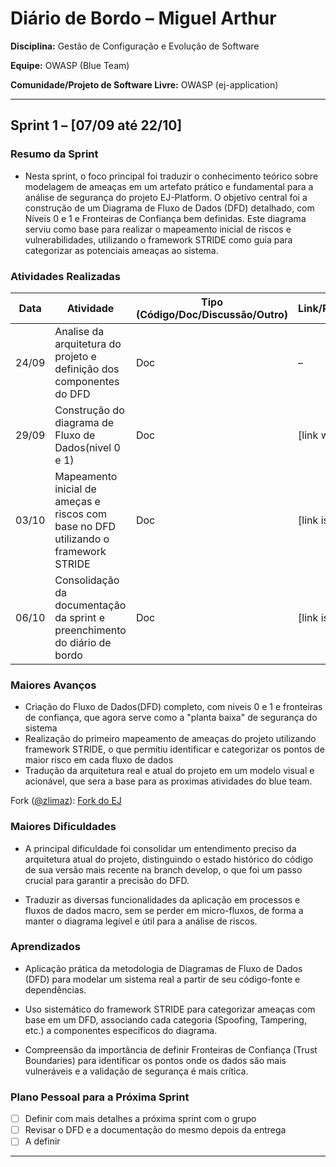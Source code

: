 # Diário de Bordo – Miguel Arthur

**Disciplina:** Gestão de Configuração e Evolução de Software 

**Equipe:** OWASP (Blue Team)

**Comunidade/Projeto de Software Livre:** OWASP (ej-application)

---

## Sprint 1 – \[07/09 até 22/10]

### Resumo da Sprint
- Nesta sprint, o foco principal foi traduzir o conhecimento teórico sobre modelagem de ameaças em um artefato prático e fundamental para a análise de segurança do projeto EJ-Platform. O objetivo central foi a construção de um Diagrama de Fluxo de Dados (DFD) detalhado, com Níveis 0 e 1 e Fronteiras de Confiança bem definidas. Este diagrama serviu como base para realizar o mapeamento inicial de riscos e vulnerabilidades, utilizando o framework STRIDE como guia para categorizar as potenciais ameaças ao sistema.

### Atividades Realizadas

| Data  | Atividade                                   | Tipo (Código/Doc/Discussão/Outro) | Link/Referência | Status    |
| ----- | ------------------------------------------- | --------------------------------- | --------------- | --------- |
| 24/09 | Analise da arquitetura do projeto e definição dos componentes do DFD           | Doc                           | –               | Concluído |
| 29/09 | Construção do diagrama de Fluxo de Dados(nivel 0 e 1) | Doc                         | \[link wiki]    | Concluído |
| 03/10 | Mapeamento inicial de ameças e riscos com base no DFD utilizando o framework STRIDE   | Doc                      | \[link issue]   | Concluído |
| 06/10 | Consolidação da documentação da sprint e preenchimento do diário de bordo  | Doc                      | \[link issue]   | Concluído |

### Maiores Avanços

* Criação do Fluxo de Dados(DFD) completo, com niveis 0 e 1 e fronteiras de confiança, que agora serve como a "planta baixa" de segurança do sistema
* Realização do primeiro mapeamento de ameaças do projeto utilizando framework STRIDE, o que permitiu identificar e categorizar os pontos de maior risco em cada fluxo de dados 
* Tradução da arquitetura real e atual do projeto em um modelo visual e acionável, que sera a base para as proximas atividades do blue team.

Fork ([@zlimaz](https://gitlab.com/zlimaz)): [Fork do EJ](https://gitlab.com/zlimaz/ej-application-fork)

### Maiores Dificuldades

* A principal dificuldade foi consolidar um entendimento preciso da arquitetura atual do projeto, distinguindo o estado histórico do código de sua versão mais recente na branch develop, o que foi um passo crucial para garantir a precisão do DFD.

* Traduzir as diversas funcionalidades da aplicação em processos e fluxos de dados macro, sem se perder em micro-fluxos, de forma a manter o diagrama legível e útil para a análise de riscos.
### Aprendizados

* Aplicação prática da metodologia de Diagramas de Fluxo de Dados (DFD) para modelar um sistema real a partir de seu código-fonte e dependências.

* Uso sistemático do framework STRIDE para categorizar ameaças com base em um DFD, associando cada categoria (Spoofing, Tampering, etc.) a componentes específicos do diagrama.

* Compreensão da importância de definir Fronteiras de Confiança (Trust Boundaries) para identificar os pontos onde os dados são mais vulneráveis e a validação de segurança é mais crítica.

  
### Plano Pessoal para a Próxima Sprint

* [ ] Definir com mais detalhes a próxima sprint com o grupo
* [ ] Revisar o DFD e a documentação do mesmo depois da entrega
* [ ] A definir

---
